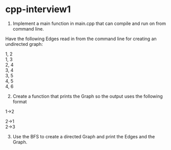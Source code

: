 # cpp-interview1

1. Implement a main function in main.cpp that can compile and run on from command line.  

Have the following Edges read in from the command line for creating an undirected graph:  

1, 2   
1, 3  
2, 4  
3, 4  
3, 5  
4, 5  
4, 6  

2. Create a function that prints the Graph so the output uses the following format 

1->2  
  
2->1  
2->3  

3. Use the BFS to create a directed Graph and print the Edges and the Graph.


